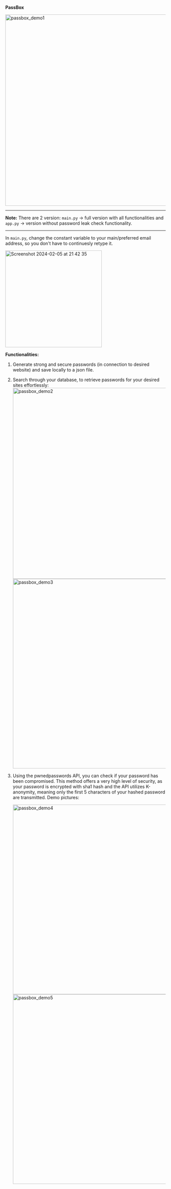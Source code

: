 **PassBox**

<img width="599" alt="passbox_demo1" src="https://github.com/molleremil/passbox/assets/139823248/4c8e04fe-da40-43ab-a616-9d76870cd103">

------------------------------------------------------------------------------------------------------------------------------------------

**Note:** There are 2 version: `main.py` -> full version with all functionalities and `app.py` -> version without password leak check functionality.

------------------------------------------------------------------------------------------------------------------------------------------

In `main.py`, change the constant variable to your main/preferred email address, so you don't have to continuesly retype it.

<img width="303" alt="Screenshot 2024-02-05 at 21 42 35" src="https://github.com/molleremil/passbox/assets/139823248/472dad86-9402-4215-ab10-a3e273dbc5b0">

**Functionalities:**

  1. Generate strong and secure passwords (in connection to desired website) and save locally to a json file.
  2. Search through your database, to retrieve passwords for your desired sites effortlessly:
     <img width="598" alt="passbox_demo2" src="https://github.com/molleremil/passbox/assets/139823248/0fe932a6-332b-4c27-b545-4442709dc0e5">
     <img width="594" alt="passbox_demo3" src="https://github.com/molleremil/passbox/assets/139823248/add0b072-b6d9-4cfd-be35-6097eb73296b">
  3. Using the pwnedpasswords API, you can check if your password has been compromised. This method offers a very high level of security, as your password is encrypted with sha1 hash and the API utilizes K-anonymity, meaning only the first 5 characters of your hashed password are transmitted. Demo pictures:
     
     <img width="594" alt="passbox_demo4" src="https://github.com/molleremil/passbox/assets/139823248/4d0d102d-136f-4871-874f-4f311fba69d7">
     
     <img width="594" alt="passbox_demo5" src="https://github.com/molleremil/passbox/assets/139823248/1da9bf96-0926-4abf-b50a-ef906ad8a2d5">


     

